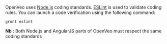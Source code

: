 OpenVeo uses [Node.js](https://nodejs.org/en/) coding standards. [ESLint](http://eslint.org/) is used to validate coding rules. You can launch a code verification using the following command:

    grunt eslint

**Nb :** Both Node.js and AngularJS parts of OpenVeo must respect the same coding standards

